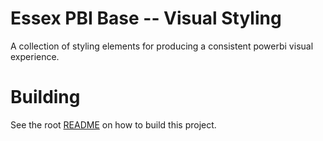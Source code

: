 # Essex PBI Base -- Visual Styling

A collection of styling elements for producing a consistent powerbi visual experience.

# Building
See the root [README](/README.md) on how to build this project.
